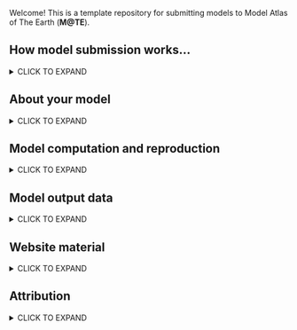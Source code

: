 Welcome! This is a template repository for submitting models to Model Atlas of The Earth (**M@TE**). 

How model submission works...
-----

<details><summary>CLICK TO EXPAND</summary>
<p>


* create a new repository by clicking on the __Use this template__ button above
* name your repository using this convention:
   * `creatorname_year_keyword` (e.g. `corcho_2022_collision`)
* populate this markdown document (`Readme.md`) with as much information as you can
* information is recorded in 3 recurring structures:
    * **Metadata Fields** (markdown tables)
    * **Metadata Tags** (markdown checkboxes)
    * **File Description** (markdown tables)
* you need to physically edit the markdown (plain text). You can do this directly through github, or on your device with a plain text editor.
    * Many of the fields have place holder / example text to help guide you. Delete this text and replace with your own.   
* add any files to the `model_files` and `web_files` subfolders.
* once you have completed these steps, you can submit your model back to M@TE <https://github.com/ModelAtlasofTheEarth>

> **Note**
> The Wiki provides more detailed information on submission. Create a Github Issue if you have problems or questions. 

  
</p>
</details>

About your model
-----

<details><summary>CLICK TO EXPAND</summary>
<p>

**Metadata fields**

Field | Value | Notes
--- | --- | ---
**Title** |The Role of Lithospheric-Deep Mantle Interactions on the Style and Stress Evolution of Arc-Continent Collision | ...
**Abstract** | Continents grow by the successive accretion of material to their margins, mostly collision and accretion of intra-oceanic magmatic arcs. We investigate the effect of arc buoyancy and viscosity on the mode of collision, and the effects on the margin using a computer modeling approach. Our simulations show that upon collision, it is a small differential in density (3%) between the colliding arc and the continental margin that dictates whether subduction continues or stops after collision. In addition, our models show that arc buoyancy and viscosity drive lithospheric extension in the continental plate. Also, as the subducting slab reaches a mantle discontinuity at 660 km depth, it folds and causes strain and stress fluctuations on the margin.| 
**Keywords** | Collision, subduction, accretion | 
**Field of research (FOR) code** | 3706,370604  | 


**Metadata  Tags**

> **Note**
> Place an X in in the boxes to select!

- [X] published study
- [ ] commmunity benchmark
- [ ] attempted reproduction of a previous model (including with different codes, etc)
- [ ] missing data model (input files available, requires re-running by community)


</p>
</details>


Model computation and reproduction
-----

<details><summary>CLICK TO EXPAND</summary>
<p>

**Metadata fields**


The following fields provide information and references for sources and processes that were used to create the dataset.  Provide software and computing details, versioning, web references, DOIs, Github links, input datasets etc. on any of the components and workflows that went into the generation of the dataset. 


Field | Value | Notes
--- | --- | ---
**software framework** |UWGeodynamics  | 
**software version** | |
**source code link** |  https://github.com/underworldcode/UWGeodynamics | 
**input datasets** | None | 
**computer details** | E.g., cluster name, Operating System, MPI version, number of cores  | 
**additional notes** | E.g., This product was generated by XX method as described by XX et al. (yyyy) <paper doi>. Further details and code for the method are available in the Github/code repository XX....This product is derived from dataset XX (dataset doi or link to details). The method is detailed in .... and uses inputs X (link), Y (link), Z (link) to produce this published product. |



**Metadata  Tags**

- [X] this submission includes input files
- [ ] this submission includes a software container or environent file for __running the model__ (i.e. docker image, dockerfile, conda environment.yml)
- [X] this submission includes postprocessing files
- [ ] this submission includes a software container or environent file __for postprocessing__
- [ ] postprocessing files are linked to data on the NCI's GeoNetwork (through thredds/OPeNDAP API)


> **Note**
> Please add any additional files (related to model execution, reproduction and postprocessing) to the `model_files` folder. Describe these files in the **File Description** table below.

**File Description**

Filename/pattern | Description | Notes
--- | --- | ---
`SubductionTransference_Mechanical_25Km-WeakerLM.ipynb`  | Jupyter notebook to run model with 25 km thick arc-crust   | Additional info | 
`ModelGeometry.py` | python script with functions/variables requied by `SubductionTransference_Mechanical_25Km-WeakerLM.ipynb` | 
`MechanicalProperties.py` | python script with functions/variables requied by `SubductionTransference_Mechanical_25Km-WeakerLM.ipynb | 
`Figure_6_Kinematics_Analysis.ipynb` | Jupyter notebook containing workflow to recreate Fig. 6 of Corcho. et al 2022 |




</p>
</details>


Model output data
-----

<details><summary>CLICK TO EXPAND</summary>
<p>


**Metadata  Tags**

- [X] this submission  includes model output data

> **Note**
> If the above box is ticked, the M@TE team will contact you with details for uploading data. Please fill out the **Metadata fields** Tables below.  Please describe output data files using the **File Description** Table. 
  
**Metadata fields**

Field | Value | Notes
--- | --- | ---
**Temporal extents (if applicable)** | | ---
**Spatial extents (if applicable)** | | ---
**Local NCI file path** | Completed once data are available on NCI Geonetwork Catalog | 
**DOI (NCI Internal Field)** |Completed once data are available on NCI Geonetwork Catalog | 
**additional notes** | E.g., output data are saved at time/step increments of (100 Kyr) |


> **Note**
> Model output data is _Not_ submitted through Github. However the **File Description** Table provides a place to describe those files. Include anything that might be useful for the community (or your future self): datum or reference values, units, nature of the data (scalar/vector/tensor), order of components. 

**File Description**

Filename/pattern | Description | Notes
--- | --- | ---
ArcTracers_Arc_nodes_velocity_Y-*.h5 ||
CratonTracers-*.h5 ||
timeField-*.h5 ||
OPTracers_Time_OP-*.h5 ||
CratonTracers_Time_SP-*.h5 ||
projTimeField-*.h5 ||
ArcTracers-*.xdmf ||
SPTracers-*.xdmf ||
ArcTracers_global_index-*.h5 ||
SPTracers_Subducting_plate_velocity_Y-*.h5 ||
plasticStrain-*.h5 ||
CratonTracers_Cratonic_overriding_plate_velocity_Y-*.h5 ||
ArcTracers_Arc_nodes_velocity_X-*.h5 ||
CratonTracers_global_index-*.h5 ||
projStressField-*.h5 ||
velocityField-*.h5 ||
CratonTracers-*.xdmf ||
XDMF.fields.00*.xmf ||
pressureField-*.h5 ||
OPTracers-*.h5 ||
swarm-*.h5 ||
ArcTracers-*.h5 ||
OPTracers_global_index-*.h5 ||
SPTracers-*.h5 ||
strainRateField-*.h5 ||
SPTracers_Subducting_plate_velocity_X-*.h5 ||
SPTracers_Time_SP-*.h5 ||
XDMF.swarms.00*.xmf ||
OPTracers-*.xdmf ||
projStressTensor-*.h5 ||
projPlasticStrain-*.h5 ||
materialField-*.h5 ||
SPTracers_global_index-*.h5 ||
projMaterialField-*.h5 ||
projViscosityField-*.h5 ||
projDensityField-*.h5 ||
ArcTracers_Time_Arc-*.h5 ||
CratonTracers_Cratonic_overriding_plate_velocity_X-*.h5 ||


</p>
</details>


Website material
-----

<details><summary>CLICK TO EXPAND</summary>
<p>


> **Note**
> To feature your model on our website (<https://mate.science>), we will require some images/animations and captions. Please add files to the `web_files` folder, and describe these files using the following **File Description** Table. The **Purpose** field will be used to help direct the content. You do not need to supply all of these, and you may supply multiple files with the same purpose.

**File Description**

File | Purpose | Caption
--- | --- | ---
`graphic_abstract.png` | visual abstract |  Schematic illustration of initial model conditions and subsequent post-collisional evolution of the two identified styles of arc-continent collision, whose dynamics are controlled by arc transference and slab-anchoring in less buoyant remnant arcs (see publication for further detail)
`model_setup.jpg` | model setup | (a) Model set up for numerical simulations based on previous research in the dynamics of accretionary continental margins (Moresi et al., 2014). It includes an oceanic subducting plate (dark yellow), an overriding plate composed by a continental (cyan) and cratonic domain (dark blue), and a ribbon of thicker crust representing a remnant = intra-oceanic arc attached to the oceanic plate (red). The upper mantle and the upper-lower mantle boundary are included to capture deep-mantle slab interactions. Orange, yellow, and dark green dots show locations where subducting plate convergence velocity, the trench-retreat velocity and the overriding plate (OP) retreat velocity were measured. The (b–e) profiles show a schematic lithospheric cross-section of the domains considered in our model set-up (see publication for further detail).
`animation_25.gif` | animation | Evolution of material field for model with 25 km arc crust
`animation_35.gif` | animation | Evolution of material field for model with 35 km arc crust


> **Note**
> Acceptible formats: JPEG, PNG, PDF, AVI, GIF, MP4. Total size of files will be limited by Github repository constraints




</p>
</details>



Attribution
-----
<details><summary>CLICK TO EXPAND</summary>
<p>


Field | Value | Notes
--- | --- | ---
**Associated publication DOI** | [DOI](https://doi.org/10.1029/2022GC010386) | 
**Funder(s)** |  Australian Research Council's ITRH Project IH130200012 and DP150102887. AFRC was supported by a scholarship from the Colombian Government (Ministerio de Ciencia, Tecnología, e Innovación, 783), a research grant from the Colombian Association of Petroleum Geologists and Geophysicists (Asociación Colombiana de Geólogos y Geofísicos del Petróleo) fund and a top-up scholarship form the University of Melbourne (Baragwanath scholarship).  This work was enabled by Auscope, the Nectar Research Cloud and the National Computational Infrastructure (projects m18, mw52), which are supported by the Australian Government via the National Collaborative Research Infrastructure Strategy (NCRIS). | 
**Author(s)** | Refer to publication | 
**Licence** |  E.g., <a rel="license" href="http://creativecommons.org/licenses/by/4.0/"><img alt="Creative Commons License" style="border-width:0" src="https://i.creativecommons.org/l/by/4.0/88x31.png" /></a><br />This work is licensed under a <a rel="license" href="http://creativecommons.org/licenses/by/4.0/">Creative Commons Attribution 4.0 International License</a>. | 

> **Note on Publications**
> Please also add .bib entries for any associated publication to the `CITATIONS.bib` file
> See Wiki for further information on .bib files 

> **Note on Licence**
> we encourage model creators to issue a single licence that will cover all material sumbitted to M@TE.
> we recommend a Creative Commons license
> you can use the following website to choose from a range of options <Chttps://creativecommons.org/choose/> 





</p>
</details>






